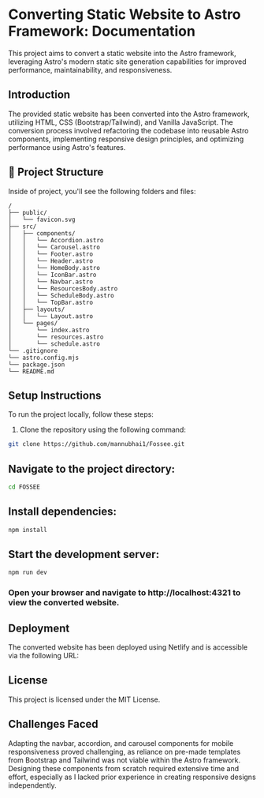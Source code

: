 # Converting Static Website to Astro Framework: Documentation

This project aims to convert a static website into the Astro framework, leveraging Astro's modern static site generation capabilities for improved performance, maintainability, and responsiveness.

## Introduction

The provided static website has been converted into the Astro framework, utilizing HTML, CSS (Bootstrap/Tailwind), and Vanilla JavaScript. The conversion process involved refactoring the codebase into reusable Astro components, implementing responsive design principles, and optimizing performance using Astro's features.

## 🚀 Project Structure

Inside of project, you'll see the following folders and files:

```text
/
├── public/
│   └── favicon.svg
├── src/
│   ├── components/
│   │   └── Accordion.astro
│   │   └── Carousel.astro
│   │   └── Footer.astro
│   │   └── Header.astro
│   │   └── HomeBody.astro
│   │   └── IconBar.astro
│   │   └── Navbar.astro
│   │   └── ResourcesBody.astro
│   │   └── ScheduleBody.astro
│   │   └── TopBar.astro
│   ├── layouts/
│   │   └── Layout.astro
│   └── pages/
│       └── index.astro
│       └── resources.astro
│       └── schedule.astro
└── .gitignore
└── astro.config.mjs
└── package.json
└── README.md
```

## Setup Instructions

To run the project locally, follow these steps:

1. Clone the repository using the following command:

```bash
git clone https://github.com/mannubhai1/Fossee.git
```

## Navigate to the project directory:

```bash
cd FOSSEE
```

## Install dependencies:

```bash
npm install
```

## Start the development server:

```bash
npm run dev
```

### Open your browser and navigate to http://localhost:4321 to view the converted website.

## Deployment

The converted website has been deployed using Netlify and is accessible via the following URL:

## License

This project is licensed under the MIT License.

## Challenges Faced

Adapting the navbar, accordion, and carousel components for mobile responsiveness proved challenging, as reliance on pre-made templates from Bootstrap and Tailwind was not viable within the Astro framework. Designing these components from scratch required extensive time and effort, especially as I lacked prior experience in creating responsive designs independently.
